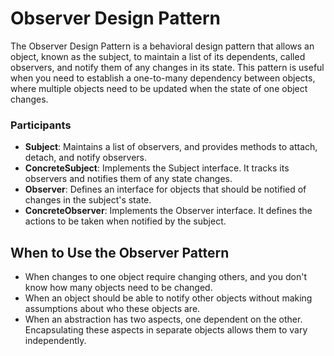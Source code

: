 # Observer Design Pattern

The Observer Design Pattern is a behavioral design pattern that allows an object, known as the subject, to maintain a list of its dependents, called observers, and notify them of any changes in its state. This pattern is useful when you need to establish a one-to-many dependency between objects, where multiple objects need to be updated when the state of one object changes.


### Participants

- **Subject**: Maintains a list of observers, and provides methods to attach, detach, and notify observers.
- **ConcreteSubject**: Implements the Subject interface. It tracks its observers and notifies them of any state changes.
- **Observer**: Defines an interface for objects that should be notified of changes in the subject's state.
- **ConcreteObserver**: Implements the Observer interface. It defines the actions to be taken when notified by the subject.

## When to Use the Observer Pattern

- When changes to one object require changing others, and you don't know how many objects need to be changed.
- When an object should be able to notify other objects without making assumptions about who these objects are.
- When an abstraction has two aspects, one dependent on the other. Encapsulating these aspects in separate objects allows them to vary independently.

